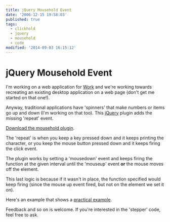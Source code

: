 ```yaml
---
title: jQuery Mousehold Event
date: '2006-12-15 19:58:03'
published: true
tags:
  - clickhold
  - jquery
  - mousehold
  - code
modified: '2014-09-03 16:15:12'
---
```

# jQuery Mousehold Event

I'm working on a web application for [Work](http://www.digitallook.com) and we're working towards recreating an existing desktop application on a web page (don't get me started on that one!).

Anyway, traditional applications have 'spinners' that make numbers or items go up and down (I'm working on that too).  This [jQuery](http://jquery.com) plugin adds the missing 'repeat' event.

[Download the mousehold plugin](/demo/mousehold.js).


<!--more-->

The 'repeat' is when you keep a key pressed down and it keeps printing the character, or you keep the mouse button pressed down and it keeps firing the click event.

The plugin works by setting a 'mousedown' event and keeps firing the function at the given interval until the 'mouseup' event **or** the mouse moves off the element.

This last logic is because if it wasn't in place, the function specified would keep firing (since the mouse up event fired, but not on the element we set it on).

Here's an example that shows a [practical example](/demo/pip_ticker.html).

Feedback and so on is welcome.  If you're interested in the 'stepper' code, feel free to ask.
